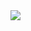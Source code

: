 <img src="https://user-images.githubusercontent.com/66217855/161308618-32412cd4-a4ee-4b8f-9be6-47ee47aa5d2a.png" align="center"/>